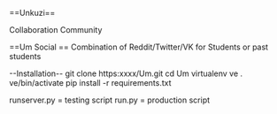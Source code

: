 ==Unkuzi==

Collaboration Community

==Um Social ==
Combination of Reddit/Twitter/VK for Students or past students

--Installation--
git clone https:xxxx/Um.git
cd Um
virtualenv ve
. ve/bin/activate
pip install -r requirements.txt

runserver.py = testing script
run.py = production script
